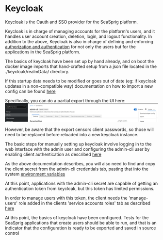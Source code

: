 # Keycloak

[Keycloak](https://www.keycloak.org/ "keycloak.org") is the [Oauth](https://auth0.com/intro-to-iam/what-is-oauth-2 "What is OAuth 2.0?") and [SSO](https://en.wikipedia.org/wiki/Single_sign-on "What is SSO?") provider for the SeaSprig platform.

Keycloak is in charge of managing accounts for the platform's users, and it handles user account creation, deletion, login, and logout functionality. In addition to the above, Keycloak is also in charge of defining and enforcing [authorization and authentication](https://auth0.com/docs/get-started/identity-fundamentals/authentication-and-authorization "Authentication vs. Authorization") for not only the users but for the applications in the SeaSprig platform.

The basics of keycloak have been set up by hand already, and on boot the docker image imports that hand-crafted setup from a json file located in the ./keycloak/realmData/ directory.

If this startup data needs to be modified or goes out of date (eg: if keycloak updates in a non-compatible way) documentation on how to import a new config can be found [here](https://www.keycloak.org/server/importExport "importing and exporting realms")

Specifically, you can do a partial export through the UI here:
![Exporting a keycloak realm can be accessed from the UI by clicking on the 'action' dropdown at the head of the 'Clients' tab](img/keycloak-export.png)

However, be aware that the export censors client passwords, so those will need to be replaced before reloaded into a new keycloak instance.

The basic steps for manually setting up keycloak involve logging in to the web interface with the admin user and configuring the admin-cli user by enabling client authentication as described [here](https://www.mastertheboss.com/keycloak/how-to-use-keycloak-admin-rest-api/ "how to use keycloak admin rest api")

As the above documentation describes, you will also need to find and copy the client secret from the admin-cli credentials tab, pasting that into the system [environment variables](environment.md)

At this point, applications with the admin-cli secret are capable of getting an authentication token from keycloak, but this token has limited permissions.

In order to manage users with this token, the client needs the 'manage-users' role added in the clients 'service accounts roles' tab as described [here](https://stackoverflow.com/questions/66452108/keycloak-get-users-returns-403-forbidden/75298584#75298584 "keycloak manage users")

At this point, the basics of keycloak have been configured. Tests for the SeaSprig applications that create users should be able to run, and that is an indicator that the configuration is ready to be exported and saved in source control